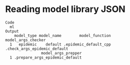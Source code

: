 # Reading model library JSON

    Code
      ml
    Output
        model_type model_name        model_function           model_args_checker
      1   epidemic    default .epidemic_default_cpp .check_args_epidemic_default
                    model_args_prepper
      1 .prepare_args_epidemic_default

